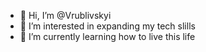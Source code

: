 - 👋 Hi, I’m @Vrublivskyi
- 👀 I’m interested in expanding my tech slills
- 🌱 I’m currently learning how to live this life

<!---
Vrublivskyi/Vrublivskyi is a ✨ special ✨ repository because its `README.md` (this file) appears on your GitHub profile.
You can click the Preview link to take a look at your changes.
--->
